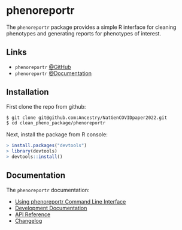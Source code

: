 # phenoreportr

The `phenoreportr` package provides a simple R interface for cleaning phenotypes and generating
reports for phenotypes of interest.


## Links

* `phenoreportr` [@GitHub](https://github.com/Ancestry/NatGenCOVIDpaper2022/clean_pheno_package/phenoreportr)
* `phenoreportr` [@Documentation](https://ancestry.github.io/NatGenCOVIDpaper2022/)


## Installation

First clone the repo from github:

```bash
$ git clone git@github.com:Ancestry/NatGenCOVIDpaper2022.git
$ cd clean_pheno_package/phenoreportr
```

Next, install the package from R console:

```R
> install.packages("devtools")
> library(devtools)
> devtools::install()
```

## Documentation

The `phenoreportr` documentation:

* [Using phenoreportr Command Line Interface](https://ancestry.github.io/NatGenCOVIDpaper2022/)
* [Development Documentation](https://ancestry.github.io/NatGenCOVIDpaper2022/)
* [API Reference](https://ancestry.github.io/NatGenCOVIDpaper2022/)
* [Changelog](https://ancestry.github.io/NatGenCOVIDpaper2022/)

